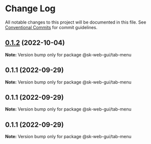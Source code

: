 # Change Log

All notable changes to this project will be documented in this file.
See [Conventional Commits](https://conventionalcommits.org) for commit guidelines.

## [0.1.2](https://github.com/Sundsvallskommun/web-shared-components/compare/@sk-web-gui/tab-menu@0.1.1...@sk-web-gui/tab-menu@0.1.2) (2022-10-04)

**Note:** Version bump only for package @sk-web-gui/tab-menu





## 0.1.1 (2022-09-29)

**Note:** Version bump only for package @sk-web-gui/tab-menu





## 0.1.1 (2022-09-29)

**Note:** Version bump only for package @sk-web-gui/tab-menu





## 0.1.1 (2022-09-29)

**Note:** Version bump only for package @sk-web-gui/tab-menu
